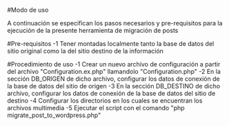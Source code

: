 #Modo de uso

A continuación se especifican los pasos necesarios y pre-requisitos para la ejecución de la presente herramienta de migración de posts

#Pre-requisitos
-1 Tener montadas localmente tanto la base de datos del sitio original como la del sitio destino de la información

#Procedimiento de uso
-1 Crear un nuevo archivo de configuración a partir del archivo "Configuration.ex.php" llamandolo "Configuration.php"
-2 En la sección DB_ORIGEN de dicho archivo, configurar los datos de conexión de la base de datos del sitio de origen
-3 En la sección DB_DESTINO de dicho archivo, configurar los datos de conexión de la base de datos del sitio de destino
-4 Configurar los directorios en los cuales se encuentran los archivos multimedia
-5 Ejecutar el script con el comando "php migrate_post_to_wordpress.php" 
